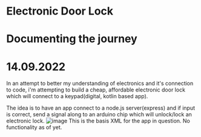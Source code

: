 # Electronic Door Lock
# Documenting the journey
# 14.09.2022
In an attempt to better my understanding of electronics and it's connection to code, i'm attempting to build a cheap, affordable electronic door lock which will connect 
to a keypad(digital, kotlin based app). 

The idea is to have an app connect to a node.js server(express) and if input is correct, send a signal along to an arduino chip which will unlock/lock an electronic lock.
![image](https://user-images.githubusercontent.com/66651087/190036183-85d3315a-5181-42af-af2b-79cad66225db.png)
This is the basis XML for the app in question. No functionality as of yet. 


